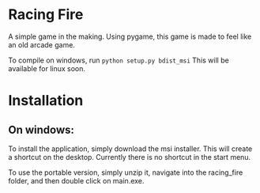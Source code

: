 # Racing Fire
A simple game in the making. Using pygame, this game is made to feel like an old arcade game.

To compile on windows, run `python setup.py bdist_msi`
This will be available for linux soon.

# Installation
## On windows:
To install the application, simply download the msi installer. This will create
a shortcut on the desktop. Currently there is no shortcut in the start menu.

To use the portable version, simply unzip it, navigate into the racing_fire folder,
and then double click on main.exe.
